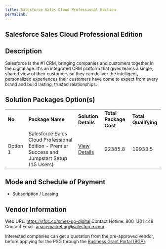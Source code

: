 ```yaml
---
title: Salesforce Sales Cloud Professional Edition
permalink: 
---
```


## Salesforce Sales Cloud Professional Edition

## Description

Salesforce is the #1 CRM, bringing companies and customers together in the digital age. It's an integrated CRM platform that gives teams a single, shared view of their customers so they can deliver the intelligent, personalized experiences their customers have come to expect from every brand and build lasting, trusted relationships.

## Solution Packages Option(s)

<table>
<tr>
<td><b>No.</b></td>
<td><b>Package Name</b></td>
<td><b>Solution Details</b></td>
<td><b>Total Package Cost</b></td>
<td><b>Total Qualifying</b></td>
</tr>
<tr>
<td>Option 1</td>
<td>Salesforce Sales Cloud Professional Edition - Premier Success and Jumpstart Setup (15 Users)</td>
<td><a href='https://www.gobusiness.gov.sg/images/psg/DesensitisedSalesforce_Annex_3_CRwef12August2021-_Part_4.pdf'>View Details</a></td>
<td>22385.8</td>
<td>19933.5</td>
</tr>
</table>

## Mode and Schedule of Payment

 - Subscription / Leasing

## Vendor Information

 Web URL: https://sfdc.co/smes-go-digital
Contact Hotline: 800 1301 448
Contact Email: apacemarketing@salesforce.com

Interested companies can get a quotation from the pre-approved vendor, before applying for the PSG through the <a href='https://www.businessgrants.gov.sg/'>Business Grant Portal (BGP)</a>.

